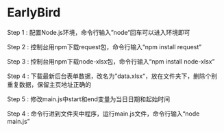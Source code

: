 # EarlyBird

Step 1 : 配置Node.js环境，命令行输入”node“回车可以进入环境即可

Step 2 : 控制台用npm下载request包，命令行输入“npm install request”

Step 3 : 控制台用npm下载node-xlsx包，命令行输入“npm install node-xlsx”

Step 4 : 下载最新后台表单数据，改名为”data.xlsx“，放在文件夹下，删除个别重复数据，保留主页地址正确的

Step 5 : 修改main.js中start和end变量为当日日期和起始时间

Step 4 : 命令行进到文件夹中程序，运行main.js文件，命令行输入“node main.js”
